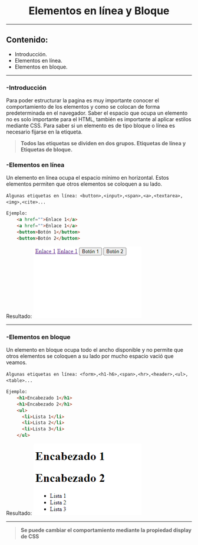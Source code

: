<h1 align=center>Elementos en línea y Bloque</h1>
<hr>

## Contenido:

- Introducción.
- Elementos en línea.
- Elementos en bloque.

<hr>

### -Introducción

Para poder estructurar la pagina es muy importante conocer el comportamiento de los elementos y como se colocan de forma predeterminada en el navegador. Saber el espacio que ocupa un elemento no es solo importante para el HTML, también es importante al aplicar estilos mediante CSS. Para saber si un elemento es de tipo bloque o línea es necesario fijarse en la etiqueta.

> **Todos las etiquetas se dividen en dos grupos. Etiquetas de línea y Etiquetas de bloque.**

### -Elementos en línea

Un elemento en línea ocupa el espacio mínimo en horizontal. Estos elementos permiten que otros elementos se coloquen a su lado.

`Algunas etiquetas en línea: <button>,<input>,<span>,<a>,<textarea>,<img>,<cite>...`

```HTML
Ejemplo:
    <a href="">Enlace 1</a>
    <a href="">Enlace 1</a>
    <button>Botón 1</button>
    <button>Botón 2</button>
```
Resultado:
![Ejemplo elemento en línea](img/Linea.png)

<hr>

### -Elementos en bloque

Un elemento en bloque ocupa todo el ancho disponible y no permite que otros elementos se coloquen a su lado por mucho espacio vació que veamos.

`Algunas etiquetas en línea: <form>,<h1-h6>,<span>,<hr>,<header>,<ul>,<table>...`

```HTML
Ejemplo:
    <h1>Encabezado 1</h1>
    <h1>Encabezado 2</h1>
    <ul>
      <li>Lista 1</li>
      <li>Lista 2</li>
      <li>Lista 3</li>
    </ul>
```
Resultado:
![Ejemplo elemento en bloque](img/Bloque.png)

<hr>

> **Se puede cambiar el comportamiento mediante la propiedad display de CSS**
